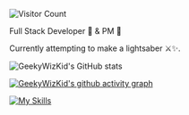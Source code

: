 ![Visitor Count](https://profile-counter.glitch.me/GeekyWizKid/count.svg)

Full Stack Developer 🔧 & PM 🧠

Currently attempting to make a lightsaber ⚔️✨.

![GeekyWizKid's GitHub stats](https://github-readme-stats.vercel.app/api?username=GeekyWizKid)

[![GeekyWizKid's github activity graph](https://github-readme-activity-graph.vercel.app/graph?username=GeekyWizKid&theme=github-compact	)](https://github.com/GeekyWizKid/github-readme-activity-graph)
<!---
GeekyWizKid/GeekyWizKid is a ✨ special ✨ repository because its `README.md` (this file) appears on your GitHub profile.
You can click the Preview link to take a look at your changes.
--->
[![My Skills](https://skillicons.dev/icons?i=bash,c,cmake,cpp,gcp,git,gitlab,github,gradle,hibernate,idea,java,javascript,jenkins,linux,markdown,postgresql,python,redis,spring,vuejs,vscode&theme=light)](https://skillicons.dev)
